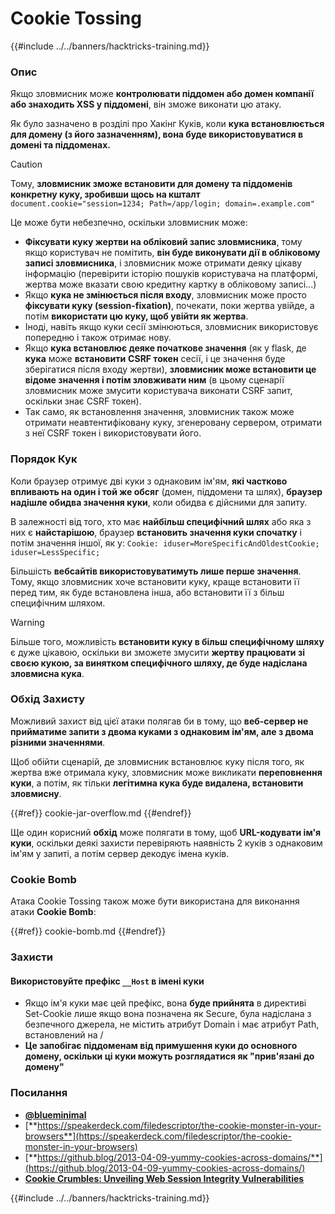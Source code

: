# Cookie Tossing

{{#include ../../banners/hacktricks-training.md}}

### Опис

Якщо зловмисник може **контролювати піддомен або домен компанії або знаходить XSS у піддомені**, він зможе виконати цю атаку.

Як було зазначено в розділі про Хакінг Куків, коли **кука встановлюється для домену (з його зазначенням), вона буде використовуватися в домені та піддоменах.**

> [!CAUTION]
> Тому, **зловмисник зможе встановити для домену та піддоменів конкретну куку, зробивши щось на кшталт** `document.cookie="session=1234; Path=/app/login; domain=.example.com"`

Це може бути небезпечно, оскільки зловмисник може:

- **Фіксувати куку жертви на обліковий запис зловмисника**, тому якщо користувач не помітить, **він буде виконувати дії в обліковому записі зловмисника**, і зловмисник може отримати деяку цікаву інформацію (перевірити історію пошуків користувача на платформі, жертва може вказати свою кредитну картку в обліковому записі...)
- Якщо **кука не змінюється після входу**, зловмисник може просто **фіксувати куку (session-fixation)**, почекати, поки жертва увійде, а потім **використати цю куку, щоб увійти як жертва**.
- Іноді, навіть якщо куки сесії змінюються, зловмисник використовує попередню і також отримає нову.
- Якщо **кука встановлює деяке початкове значення** (як у flask, де **кука** може **встановити** **CSRF токен** сесії, і це значення буде зберігатися після входу жертви), **зловмисник може встановити це відоме значення і потім зловживати ним** (в цьому сценарії зловмисник може змусити користувача виконати CSRF запит, оскільки знає CSRF токен).
- Так само, як встановлення значення, зловмисник також може отримати неавтентифіковану куку, згенеровану сервером, отримати з неї CSRF токен і використовувати його.

### Порядок Кук

Коли браузер отримує дві куки з однаковим ім'ям, **які частково впливають на один і той же обсяг** (домен, піддомени та шлях), **браузер надішле обидва значення куки**, коли обидва є дійсними для запиту.

В залежності від того, хто має **найбільш специфічний шлях** або яка з них є **найстарішою**, браузер **встановить значення куки спочатку** і потім значення іншої, як у: `Cookie: iduser=MoreSpecificAndOldestCookie; iduser=LessSpecific;`

Більшість **вебсайтів використовуватимуть лише перше значення**. Тому, якщо зловмисник хоче встановити куку, краще встановити її перед тим, як буде встановлена інша, або встановити її з більш специфічним шляхом.

> [!WARNING]
> Більше того, можливість **встановити куку в більш специфічному шляху** є дуже цікавою, оскільки ви зможете змусити **жертву працювати зі своєю кукою, за винятком специфічного шляху, де буде надіслана зловмисна кука**.

### Обхід Захисту

Можливий захист від цієї атаки полягав би в тому, що **веб-сервер не прийматиме запити з двома куками з однаковим ім'ям, але з двома різними значеннями**.

Щоб обійти сценарій, де зловмисник встановлює куку після того, як жертва вже отримала куку, зловмисник може викликати **переповнення куки**, а потім, як тільки **легітимна кука буде видалена, встановити зловмисну**.

{{#ref}}
cookie-jar-overflow.md
{{#endref}}

Ще один корисний **обхід** може полягати в тому, щоб **URL-кодувати ім'я куки**, оскільки деякі захисти перевіряють наявність 2 куків з однаковим ім'ям у запиті, а потім сервер декодує імена куків.

### Cookie Bomb

Атака Cookie Tossing також може бути використана для виконання атаки **Cookie Bomb**:

{{#ref}}
cookie-bomb.md
{{#endref}}

### Захисти

#### **Використовуйте префікс `__Host` в імені куки**

- Якщо ім'я куки має цей префікс, вона **буде прийнята** в директиві Set-Cookie лише якщо вона позначена як Secure, була надіслана з безпечного джерела, не містить атрибут Domain і має атрибут Path, встановлений на /
- **Це запобігає піддоменам від примушення куки до основного домену, оскільки ці куки можуть розглядатися як "прив'язані до домену"**

### Посилання

- [**@blueminimal**](https://twitter.com/blueminimal)
- [**https://speakerdeck.com/filedescriptor/the-cookie-monster-in-your-browsers**](https://speakerdeck.com/filedescriptor/the-cookie-monster-in-your-browsers)
- [**https://github.blog/2013-04-09-yummy-cookies-across-domains/**](https://github.blog/2013-04-09-yummy-cookies-across-domains/)
- [**Cookie Crumbles: Unveiling Web Session Integrity Vulnerabilities**](https://www.youtube.com/watch?v=F_wAzF4a7Xg)

{{#include ../../banners/hacktricks-training.md}}
